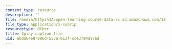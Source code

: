 ```yaml
---
content_type: resource
description: ''
file: /media/https%3A/open-learning-course-data-rc.s3.amazonaws.com/18-03-differential-equations-spring-2010/ebdd64e8096d553ab13fcce3794d976d_eyNm7XGJr4s.vtt
file_type: application/x-subrip
resourcetype: Other
title: 3play caption file
uid: ebdd64e8-096d-553a-b13f-cce3794d976d
---
```

